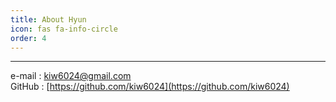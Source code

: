 ```yaml
---
title: About Hyun
icon: fas fa-info-circle
order: 4
---
```




---

e-mail : [kiw6024@gmail.com](kiw6024@gmail.com)<br>
GitHub : [https://github.com/kiw6024](https://github.com/kiw6024)

